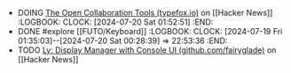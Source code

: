 - DOING [The Open Collaboration Tools (typefox.io)](https://news.ycombinator.com/item?id=40970621) on [[Hacker News]]
  :LOGBOOK:
  CLOCK: [2024-07-20 Sat 01:52:51]
  :END:
- DONE #explore [[FUTO/Keyboard]]
  :LOGBOOK:
  CLOCK: [2024-07-19 Fri 01:35:03]--[2024-07-20 Sat 00:28:39] =>  22:53:36
  :END:
- TODO [Ly: Display Manager with Console UI (github.com/fairyglade)](https://news.ycombinator.com/item?id=40976815) on [[Hacker News]]